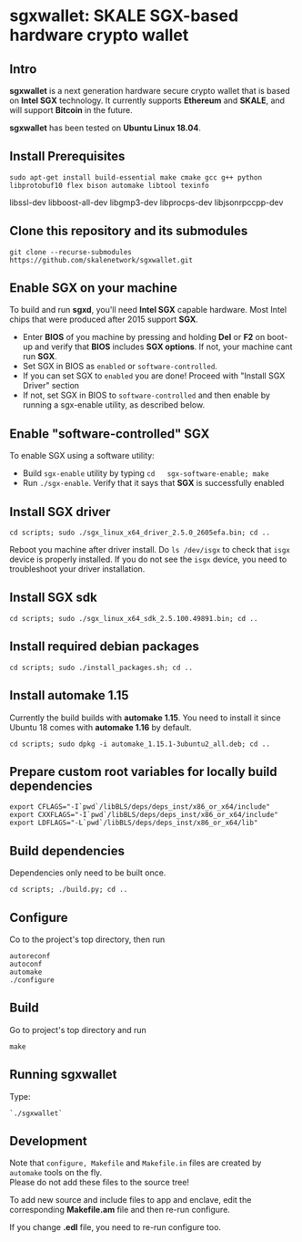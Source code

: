 # sgxwallet: SKALE SGX-based hardware crypto wallet

## Intro

**sgxwallet** is a next generation hardware secure crypto wallet that  is based on **Intel SGX** technology. It currently supports **Ethereum** and **SKALE**, and will support **Bitcoin** in the future.

**sgxwallet** has been tested on **Ubuntu Linux 18.04**.

## Install Prerequisites

```
sudo apt-get install build-essential make cmake gcc g++ python libprotobuf10 flex bison automake libtool texinfo
```
libssl-dev libboost-all-dev libgmp3-dev libprocps-dev libjsonrpccpp-dev

## Clone this repository and its submodules

`git clone --recurse-submodules  https://github.com/skalenetwork/sgxwallet.git`

## Enable SGX on your machine

To build and run **sgxd**, you'll need **Intel SGX** capable hardware. Most Intel chips that were produced after 2015 support **SGX**.

-   Enter **BIOS** of you machine by pressing and holding **Del** or **F2** on boot-up and verify that **BIOS** includes **SGX options**.
    If not, your machine cant run **SGX**.
-   Set SGX in BIOS as `enabled` or `software-controlled`.
-   If you can set SGX to `enabled` you are done! Proceed with "Install SGX Driver" section
-   If not, set SGX in BIOS to `software-controlled` and then enable by running a sgx-enable utility, as described below.

## Enable "software-controlled" SGX

To enable SGX using a software utility:

-   Build `sgx-enable` utility by typing `cd   sgx-software-enable; make`
-   Run `./sgx-enable`.  Verify that it says that **SGX** is successfully enabled

## Install SGX driver

```
cd scripts; sudo ./sgx_linux_x64_driver_2.5.0_2605efa.bin; cd ..
```

Reboot you machine after driver install.  Do `ls /dev/isgx` to check that `isgx` device is properly installed.
If you do not see the `isgx` device, you need to troubleshoot your driver installation.

## Install SGX sdk

```
cd scripts; sudo ./sgx_linux_x64_sdk_2.5.100.49891.bin; cd ..
```

## Install required debian packages

```
cd scripts; sudo ./install_packages.sh; cd ..
```

## Install automake 1.15

Currently the build builds with **automake 1.15**. You need to install it since Ubuntu 18 comes with **automake 1.16** by default.

```
cd scripts; sudo dpkg -i automake_1.15.1-3ubuntu2_all.deb; cd ..
```

## Prepare custom root variables for locally build dependencies

```
export CFLAGS="-I`pwd`/libBLS/deps/deps_inst/x86_or_x64/include"
export CXXFLAGS="-I`pwd`/libBLS/deps/deps_inst/x86_or_x64/include"
export LDFLAGS="-L`pwd`/libBLS/deps/deps_inst/x86_or_x64/lib"
```

## Build dependencies

Dependencies only need to be built once.

```
cd scripts; ./build.py; cd ..
```

## Configure

Co to the project's top directory, then run

```
autoreconf
autoconf
automake
./configure
```

## Build

Go to project's top directory and run

```
make
```

## Running sgxwallet

Type:

```
`./sgxwallet`
```

## Development

Note that `configure, Makefile` and `Makefile.in` files are created by `automake` tools on the fly.  
Please do not add these files to the source tree!

To add new source and include files to app and enclave, edit the corresponding **Makefile.am** file and then re-run configure.

If you change **.edl** file, you need to re-run configure too.
